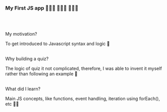 <h3>My First JS app 🏄🏼‍♂️ 🏄🏼‍♂️ 🏄🏼‍♂️</h3>
<br />
<br />

My motivation?

To get introduced to Javascript syntax and logic 🔑
<br />
<br />

Why building a quiz?

The logic of quiz it not complicated, therefore, I was able to invent it myself rather than following an example 💎
<br />
<br />

What did I learn?

Main JS concepts, like functions, event handling, iteration using forEach(), etc 🤸🏻
